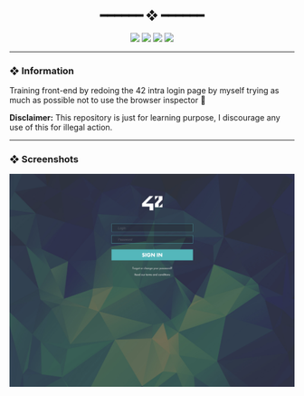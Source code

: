 <h2 align="center"> ━━━━━━  ❖  ━━━━━━ </h2>


<!-- BADGES -->
<div align="center">
   <p></p>

   <img src="https://img.shields.io/github/stars/jgengo-alt/42-login-page?color=F8BD96&labelColor=302D41&style=for-the-badge">

   <img src="https://img.shields.io/github/forks/jgengo-alt/42-login-page?color=DDB6F2&labelColor=302D41&style=for-the-badge">

   <img src="https://img.shields.io/github/repo-size/jgengo-alt/42-login-page?color=ABE9B3&labelColor=302D41&style=for-the-badge">

   <img src="https://badges.pufler.dev/visits/jgengo-alt/42-login-page?style=for-the-badge&color=96CDFB&logoColor=white&labelColor=302D41"/>
   <br>
</div>


---

### ❖ Information

Training front-end by redoing the 42 intra login page by myself trying as much as possible not to use the browser inspector 🌱

**Disclaimer:** This repository is just for learning purpose, I discourage any use of this for illegal action.

---

### ❖ Screenshots

![Design preview for the login page 02](./.github/docs/screenshot01.png)
